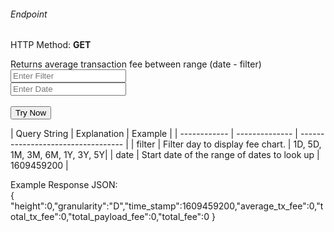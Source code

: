 <h6>Endpoint</h6>

<p id="endpoint"></p>

HTTP Method: **GET**

Returns average transaction fee between range (date - filter)
<input class="md-input" placeholder="Enter Filter" id="filter" width="100"></input><br/>
<input class="md-input" placeholder="Enter Date" id="date"></input><br/><br/>
<button class="md-button" onclick="tryNow()">Try Now</button>
<script>
   document.getElementById("endpoint").innerHTML =`https://dev-stoa-boascan.bosagora.com/average_fee_chart?filter=${document.getElementById("filter").value || "D"}&date=${document.getElementById("date").value || "1609459200"}`
    function tryNow(){
        document.getElementById("showResult").innerHTML =""
        document.getElementById("endpoint").innerHTML =""
        fetch(`https://dev-stoa-boascan.bosagora.com/average_fee_chart?filter=${document.getElementById("filter").value || "D"}&date=${document.getElementById("date").value || "1609459200"}`).then((res) => {
            res.json().then((res) => {
                document.getElementById("showResult").innerHTML = JSON.stringify(res[0])
                document.getElementById("endpoint").innerHTML =`https://dev-stoa-boascan.bosagora.com/average_fee_chart?filter=${document.getElementById("filter").value || "D"}&date=${document.getElementById("date").value || "1609459200"}`
                })
        }).catch((err) => {
            console.log(err)
        })
    }
</script>
<p id="showResult"></p>
| Query String | Explanation    | Example                            |
| ------------ | -------------- | ---------------------------------- |
| filter   | Filter day to display fee chart. | 1D, 5D, 1M, 3M, 6M, 1Y, 3Y, 5Y|
| date         | Start date of the range of dates to look up | 1609459200 |


Example Response JSON:<br/>
{
    "height":0,"granularity":"D","time_stamp":1609459200,"average_tx_fee":0,"total_tx_fee":0,"total_payload_fee":0,"total_fee":0
}
